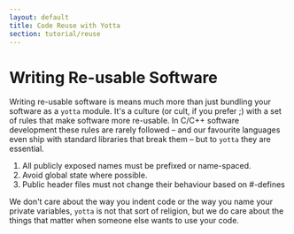 ```yaml
---
layout: default
title: Code Reuse with Yotta
section: tutorial/reuse
---
```


# Writing Re-usable Software
Writing re-usable software is means much more than just bundling your software as a `yotta` module. It's a culture (or cult, if you prefer ;) with a set of rules that make software more re-usable. In C/C++ software development these rules are rarely followed – and our favourite languages even ship with standard libraries that break them – but to `yotta` they are essential.

 1. All publicly exposed names must be prefixed or name-spaced.
 2. Avoid global state where possible.
 4. Public header files must not change their behaviour based on #-defines

We don't care about the way you indent code or the way you name your private variables, `yotta` is not that sort of religion, but we do care about the things that matter when someone else wants to use your code.
